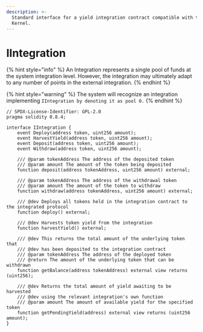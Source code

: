 ```yaml
---
description: >-
  Standard interface for a yield integration contract compatible with the
  Kernel.
---
```


# IIntegration

{% hint style="info" %}
An Integration represents a single pool of funds at the system integration level. However, the integration may ultimately adapt to any number of points in the external integration.
{% endhint %}

{% hint style="warning" %}
The system will recognize an integration implementing `IIntegration by denoting it as pool 0.`
{% endhint %}

```
// SPDX-License-Identifier: GPL-2.0
pragma solidity 0.8.4;

interface IIntegration {
    event Deploy(address token, uint256 amount);
    event HarvestYield(address token, uint256 amount);
    event Deposit(address token, uint256 amount);
    event Withdraw(address token, uint256 amount);

    /// @param tokenAddress The address of the deposited token
    /// @param amount The amount of the token being deposited
    function deposit(address tokenAddress, uint256 amount) external;

    /// @param tokenAddress The address of the withdrawal token
    /// @param amount The amount of the token to withdraw
    function withdraw(address tokenAddress, uint256 amount) external;

    /// @dev Deploys all tokens held in the integration contract to the integrated protocol
    function deploy() external;

    /// @dev Harvests token yield from the integration
    function harvestYield() external;

    /// @dev This returns the total amount of the underlying token that
    /// @dev has been deposited to the integration contract
    /// @param tokenAddress The address of the deployed token
    /// @return The amount of the underlying token that can be withdrawn
    function getBalance(address tokenAddress) external view returns (uint256);

    /// @dev Returns the total amount of yield awaiting to be harvested
    /// @dev using the relevant integration's own function
    /// @param amount The amount of available yield for the specified token
    function getPendingYield(address) external view returns (uint256 amount);
}

```
